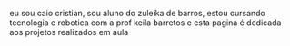 eu sou caio cristian, sou aluno do zuleika de barros, estou cursando tecnologia e robotica com a prof keila barretos e esta pagina é dedicada aos projetos realizados em aula

<!---
Caioccg2/Caioccg2 is a ✨ special ✨ repository because its `README.md` (this file) appears on your GitHub profile.
You can click the Preview link to take a look at your changes.
--->
